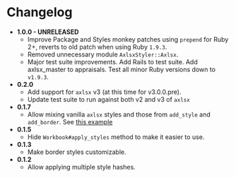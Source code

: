 # Changelog

- **1.0.0 - UNRELEASED**
  - Improve Package and Styles monkey patches using `prepend` for Ruby 2+, reverts to old patch when using Ruby `1.9.3`.
  - Removed unnecessary module `AxlsxStyler::Axlsx`.
  - Major test suite improvements. Add Rails to test suite. Add axlsx_master to appraisals. Test all minor Ruby versions down to `v1.9.3`.
- **0.2.0**
  - Add support for `axlsx` v3 (at this time for v3.0.0.pre).
  - Update test suite to run against both v2 and v3 of `axlsx`
- **0.1.7**
  - Allow mixing vanilla `axlsx` styles and those from `add_style` and `add_border`. See [this example](./examples/mixing_styles.rb)
- **0.1.5**
  - Hide `Workbook#apply_styles` method to make it easier to use.
- **0.1.3**
  - Make border styles customizable.
- **0.1.2**
  - Allow applying multiple style hashes.
